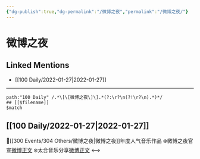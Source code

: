 ```yaml
---
{"dg-publish":true,"dg-permalink":"/微博之夜","permalink":"/微博之夜/"}
---
```


# 微博之夜

## Linked Mentions
- [[100 Daily/2022-01-27\|2022-01-27]]


---

```expander
path:"100 Daily" /.*\[\[微博之夜\]\].*(?:\r?\n(?!\r?\n).*)*/
## [[$filename]]
$match
```
## [[100 Daily/2022-01-27\|2022-01-27]]
🌟[[300 Events/304 Others/微博之夜\|微博之夜]]年度人气音乐作品
❄️微博之夜官宣[微博正文](https://m.weibo.cn/6466290670/4730293020001801)
❄️太合音乐分享[微博正文](https://m.weibo.cn/6466290670/4730340805182549)
<-->